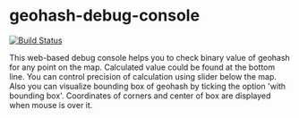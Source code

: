 # geohash-debug-console

[![Build
Status](https://travis-ci.org/mismatch/geohash-debug-console.svg?branch=master)](https://travis-ci.org/mismatch/geohash-debug-console)

This web-based debug console helps you to check binary value of geohash for any point on the map. Calculated value could be found at the bottom line. You can control precision of calculation using slider below the map. Also you can visualize bounding box of geohash by ticking the option 'with bounding box'. Coordinates of corners and center of box are displayed when mouse is over it.
